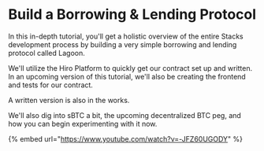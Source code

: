 # Build a Borrowing & Lending Protocol

In this in-depth tutorial, you'll get a holistic overview of the entire Stacks development process by building a very simple borrowing and lending protocol called Lagoon.

We'll utilize the Hiro Platform to quickly get our contract set up and written. In an upcoming version of this tutorial, we'll also be creating the frontend and tests for our contract.

A written version is also in the works.

We'll also dig into sBTC a bit, the upcoming decentralized BTC peg, and how you can begin experimenting with it now.

{% embed url="https://www.youtube.com/watch?v=-JFZ60UGODY" %}
